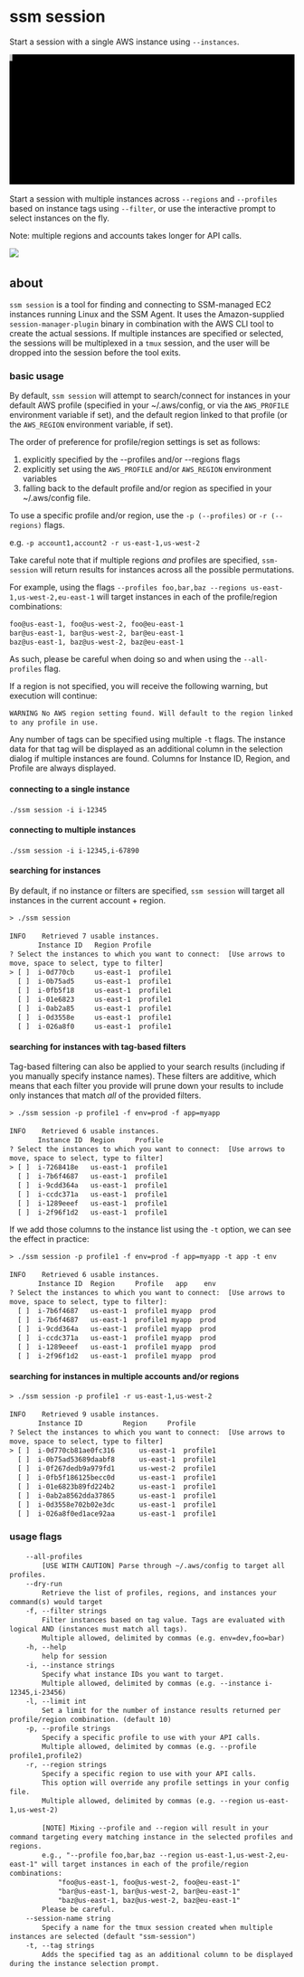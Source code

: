 # ssm session

Start a session with a single AWS instance using `--instances`.

![](../../img/ssm-session-1.gif)

Start a session with multiple instances across `--regions` and `--profiles` based on instance tags using `--filter`, or use the interactive prompt to select instances on the fly.

Note: multiple regions and accounts takes longer for API calls.

![](../../img/ssm-session-2.gif)

## about

`ssm session` is a tool for finding and connecting to SSM-managed EC2 instances running Linux and the SSM Agent. It uses the Amazon-supplied `session-manager-plugin` binary in combination with the AWS CLI tool to create the actual sessions. If multiple instances are specified or selected, the sessions will be multiplexed in a `tmux` session, and the user will be dropped into the session before the tool exits.

### basic usage

By default, `ssm session` will attempt to search/connect for instances in your default AWS profile (specified in your ~/.aws/config, or via the `AWS_PROFILE` environment variable if set), and the default region linked to that profile (or the `AWS_REGION` environment variable, if set).

The order of preference for profile/region settings is set as follows:

1) explicitly specified by the --profiles and/or --regions flags
2) explicitly set using the `AWS_PROFILE` and/or `AWS_REGION` environment variables
3) falling back to the default profile and/or region as specified in your ~/.aws/config file.

To use a specific profile and/or region, use the `-p (--profiles)` or `-r (--regions)` flags.

e.g. `-p account1,account2 -r us-east-1,us-west-2`

Take careful note that if multiple regions *and* profiles are specified, `ssm-session` will return results for instances across all the possible permutations.

For example, using the flags `--profiles foo,bar,baz --regions us-east-1,us-west-2,eu-east-1` will target instances in each of the profile/region combinations:

    foo@us-east-1, foo@us-west-2, foo@eu-east-1
    bar@us-east-1, bar@us-west-2, bar@eu-east-1
    baz@us-east-1, baz@us-west-2, baz@eu-east-1

As such, please be careful when doing so and when using the `--all-profiles` flag.

If a region is not specified, you will receive the following warning, but execution will continue:

```
WARNING No AWS region setting found. Will default to the region linked to any profile in use.
```

Any number of tags can be specified using multiple `-t` flags. The instance data for that tag will be displayed as an additional column in the selection dialog if multiple instances are found. Columns for Instance ID, Region, and Profile are always displayed.

#### connecting to a single instance

`./ssm session -i i-12345`

#### connecting to multiple instances

`./ssm session -i i-12345,i-67890`

#### searching for instances

By default, if no instance or filters are specified, `ssm session` will target all instances in the current account + region.

```
> ./ssm session

INFO    Retrieved 7 usable instances.
       Instance ID   Region Profile
? Select the instances to which you want to connect:  [Use arrows to move, space to select, type to filter]
> [ ]  i-0d770cb     us-east-1  profile1
  [ ]  i-0b75ad5     us-east-1  profile1
  [ ]  i-0fb5f18     us-east-1  profile1
  [ ]  i-01e6823     us-east-1  profile1
  [ ]  i-0ab2a85     us-east-1  profile1
  [ ]  i-0d3558e     us-east-1  profile1
  [ ]  i-026a8f0     us-east-1  profile1
```

#### searching for instances with tag-based filters

Tag-based filtering can also be applied to your search results (including if you manually specify instance names). These filters are additive, which means that each filter you provide will prune down your results to include only instances that match *all* of the provided filters.

```
> ./ssm session -p profile1 -f env=prod -f app=myapp

INFO    Retrieved 6 usable instances.
       Instance ID  Region     Profile
? Select the instances to which you want to connect:  [Use arrows to move, space to select, type to filter]
> [ ]  i-7268418e   us-east-1  profile1
  [ ]  i-7b6f4687   us-east-1  profile1
  [ ]  i-9cdd364a   us-east-1  profile1
  [ ]  i-ccdc371a   us-east-1  profile1
  [ ]  i-1289eeef   us-east-1  profile1
  [ ]  i-2f96f1d2   us-east-1  profile1
```

If we add those columns to the instance list using the `-t` option, we can see the effect in practice:

```
> ./ssm session -p profile1 -f env=prod -f app=myapp -t app -t env

INFO    Retrieved 6 usable instances.
       Instance ID  Region     Profile   app    env
? Select the instances to which you want to connect:  [Use arrows to move, space to select, type to filter]:
  [ ]  i-7b6f4687   us-east-1  profile1 myapp  prod
  [ ]  i-7b6f4687   us-east-1  profile1 myapp  prod
  [ ]  i-9cdd364a   us-east-1  profile1 myapp  prod
  [ ]  i-ccdc371a   us-east-1  profile1 myapp  prod
  [ ]  i-1289eeef   us-east-1  profile1 myapp  prod
  [ ]  i-2f96f1d2   us-east-1  profile1 myapp  prod
```

#### searching for instances in multiple accounts and/or regions

```
> ./ssm session -p profile1 -r us-east-1,us-west-2

INFO    Retrieved 9 usable instances.
       Instance ID          Region     Profile
? Select the instances to which you want to connect:  [Use arrows to move, space to select, type to filter]
> [ ]  i-0d770cb81ae0fc316      us-east-1  profile1
  [ ]  i-0b75ad53689daabf8      us-east-1  profile1
  [ ]  i-0f267dedb9a979fd1      us-west-2  profile1
  [ ]  i-0fb5f186125becc0d      us-east-1  profile1
  [ ]  i-01e6823b89fd224b2      us-east-1  profile1
  [ ]  i-0ab2a8562dda37865      us-east-1  profile1
  [ ]  i-0d3558e702b02e3dc      us-east-1  profile1
  [ ]  i-026a8f0ed1ace92aa      us-east-1  profile1
```

### usage flags

```
    --all-profiles
        [USE WITH CAUTION] Parse through ~/.aws/config to target all profiles.
    --dry-run
        Retrieve the list of profiles, regions, and instances your command(s) would target
    -f, --filter strings
        Filter instances based on tag value. Tags are evaluated with logical AND (instances must match all tags).
        Multiple allowed, delimited by commas (e.g. env=dev,foo=bar)
    -h, --help
        help for session
    -i, --instance strings
        Specify what instance IDs you want to target.
        Multiple allowed, delimited by commas (e.g. --instance i-12345,i-23456)
    -l, --limit int
        Set a limit for the number of instance results returned per profile/region combination. (default 10)
    -p, --profile strings
        Specify a specific profile to use with your API calls.
        Multiple allowed, delimited by commas (e.g. --profile profile1,profile2)
    -r, --region strings
        Specify a specific region to use with your API calls.
        This option will override any profile settings in your config file.
        Multiple allowed, delimited by commas (e.g. --region us-east-1,us-west-2)
                              
        [NOTE] Mixing --profile and --region will result in your command targeting every matching instance in the selected profiles and regions.
        e.g., "--profile foo,bar,baz --region us-east-1,us-west-2,eu-east-1" will target instances in each of the profile/region combinations:
            "foo@us-east-1, foo@us-west-2, foo@eu-east-1"
            "bar@us-east-1, bar@us-west-2, bar@eu-east-1"
            "baz@us-east-1, baz@us-west-2, baz@eu-east-1"
        Please be careful.
    --session-name string
        Specify a name for the tmux session created when multiple instances are selected (default "ssm-session")
    -t, --tag strings
        Adds the specified tag as an additional column to be displayed during the instance selection prompt.
```
